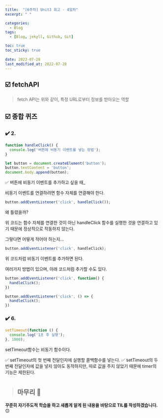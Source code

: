 ```yaml
---
title:  "[6주차] Unit3 회고 - 4일차"
excerpt: " "

categories:
  - Blog
tags:
  - [Blog, jekyll, Github, Git]

toc: true
toc_sticky: true
 
date: 2022-07-28
last_modified_at: 2022-07-28
---
```


## ☑️ fetchAPI
> fetch API는 위와 같이, 특정 URL로부터 정보를 받아오는 역할

## ☑️ 종합 퀴즈

### ✔️ 2.

```js
function handleClick() {
  console.log('버튼에 비동기 이벤트를 넣는 방법');
}

let button = document.createElement('button');
button.textContent = 'button';
document.body.append(button);
```

✅ 버튼에 비동기 이벤트를 추가하고 싶을 때_

비동기 이벤트를 연결하려면 함수 자체를 연결해야 한다.

```js
button.addEventListener('click', handleClick());
```
왜 틀렸을까?

위 코드는 함수 자체를 연결한 것이 아닌 handleClick 함수를 실행한 것을 연결하고 있기 때문에 정상적으로 작동하지 않는다.

그렇다면 어떻게 적어야 하는지...

```js
button.addEventListener('click', handleClick);
```
위 코드처럼 비동기 이벤트를 추가하면 된다.

여러가지 방법이 있으며, 아래 코드처럼 추가할 수도 있다.
```js
button.addEventListener('click', function() {
  handleClick();
})

button.addEventListener('click', () => {
  handleClick();
})
```

### ✔️ 6.

```js
setTimeout(function () {
  console.log('1초 후 실행');
}, 1000);
```

setTimeout함수는 비동기 함수이다.

✅ setTimeout의 첫 번째 전달인자에 실행할 콜백함수를 넣는다.
✅ setTimeout의 두 번째 전달인자에 값을 넣지 않아도 동작하지만, 따로 값을 주지 않았기 때문에 timer의 기능은 제한된다.

#

> ## 마무리 👀

**꾸준히 자기주도적 학습을 하고 새롭게 알게 된 내용을 바탕으로 TIL를 작성하겠습니다.** 😊
